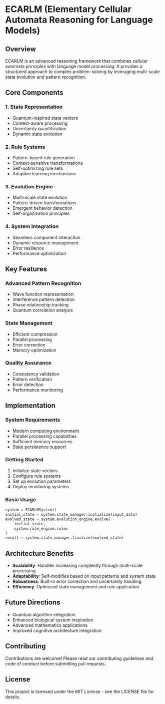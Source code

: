 # ECARLM (Elementary Cellular Automata Reasoning for Language Models)

## Overview
ECARLM is an advanced reasoning framework that combines cellular automata principles with language model processing. It provides a structured approach to complex problem-solving by leveraging multi-scale state evolution and pattern recognition.

## Core Components

### 1. State Representation
- Quantum-inspired state vectors
- Context-aware processing
- Uncertainty quantification
- Dynamic state evolution

### 2. Rule Systems
- Pattern-based rule generation
- Context-sensitive transformations
- Self-optimizing rule sets
- Adaptive learning mechanisms

### 3. Evolution Engine
- Multi-scale state evolution
- Pattern-driven transformations
- Emergent behavior detection
- Self-organization principles

### 4. System Integration
- Seamless component interaction
- Dynamic resource management
- Error resilience
- Performance optimization

## Key Features

### Advanced Pattern Recognition
- Wave function representation
- Interference pattern detection
- Phase relationship tracking
- Quantum correlation analysis

### State Management
- Efficient compression
- Parallel processing
- Error correction
- Memory optimization

### Quality Assurance
- Consistency validation
- Pattern verification
- Error detection
- Performance monitoring

## Implementation

### System Requirements
- Modern computing environment
- Parallel processing capabilities
- Sufficient memory resources
- State persistence support

### Getting Started
1. Initialize state vectors
2. Configure rule systems
3. Set up evolution parameters
4. Deploy monitoring systems

### Basic Usage
```python
system = ECARLMSystem()
initial_state = system.state_manager.initialize(input_data)
evolved_state = system.evolution_engine.evolve(
    initial_state,
    system.rule_engine.rules
)
result = system.state_manager.finalize(evolved_state)
```

## Architecture Benefits

- **Scalability**: Handles increasing complexity through multi-scale processing
- **Adaptability**: Self-modifies based on input patterns and system state
- **Robustness**: Built-in error correction and uncertainty handling
- **Efficiency**: Optimized state management and rule application

## Future Directions

- Quantum algorithm integration
- Enhanced biological system inspiration
- Advanced mathematics applications
- Improved cognitive architecture integration

## Contributing

Contributions are welcome! Please read our contributing guidelines and code of conduct before submitting pull requests.

## License

This project is licensed under the MIT License - see the LICENSE file for details.
